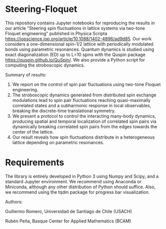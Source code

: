 # Steering-Floquet
This repository contains Jupyter notebooks for reproducing the results in our article "Steering spin fluctuations in lattice systems via two-tone Floquet engineering" published in Physica Scripta https://iopscience.iop.org/article/10.1088/1402-4896/ad9d85. Our work considers a one-dimensional spin-1/2 lattice with periodically modulated bonds using parametric resonances. Quantum dynamics is studied using exact diagonalization (ED) up to L=10 spins with the Quspin package https://quspin.github.io/QuSpin/. We also provide a Python script for computing the stroboscopic dynamics.  

Summary of results:

1. We report on the control of spin pair fluctuations using two-tone Floquet engineering.
2. The stroboscopic dynamics generated from distributed spin exchange modulations lead to spin pair fluctuations reaching quasi-maximally correlated states and a subharmonic response in local observables, breaking the discrete-time translational symmetry.
3. We present a protocol to control the interacting many-body dynamics, producing spatial and temporal localization of correlated spin pairs via dynamically breaking correlated spin pairs from the edges towards the center of the lattice.
4. Our result reveals how spin fluctuations distribute in a heterogeneous lattice depending on parametric resonances. 

# Requirements

The library is entirely developed in Python 3 using Numpy and Scipy, and a standard Jupyter environment. We recommend using Anaconda or Miniconda, although any other distribution of Python should suffice. Also, we recommend using the tqdm package for progress bar visualization. 

Authors:

Guillermo Romero, Universidad de Santiago de Chile (USACH)

Rubén Peña, Basque Center for Applied Mathematics (BCAM)
